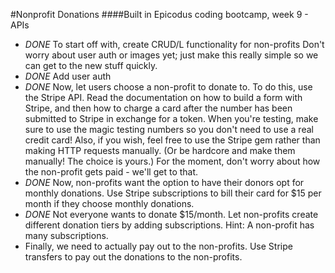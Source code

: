#Nonprofit Donations
####Built in Epicodus coding bootcamp, week 9 - APIs

* *DONE* To start off with, create CRUD/L functionality for non-profits Don't worry about user auth or images yet; just make this really simple so we can get to the new stuff quickly.
* *DONE* Add user auth
* *DONE* Now, let users choose a non-profit to donate to. To do this, use the Stripe API. Read the documentation on how to build a form with Stripe, and then how to charge a card after the number has been submitted to Stripe in exchange for a token. When you're testing, make sure to use the magic testing numbers so you don't need to use a real credit card! Also, if you wish, feel free to use the Stripe gem rather than making HTTP requests manually. (Or be hardcore and make them manually! The choice is yours.) For the moment, don't worry about how the non-profit gets paid - we'll get to that.
* *DONE* Now, non-profits want the option to have their donors opt for monthly donations. Use Stripe subscriptions to bill their card for $15 per month if they choose monthly donations.
* *DONE* Not everyone wants to donate $15/month. Let non-profits create different donation tiers by adding subscriptions. Hint: A non-profit has many subscriptions.
* Finally, we need to actually pay out to the non-profits. Use Stripe transfers to pay out the donations to the non-profits.
